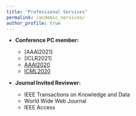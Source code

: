 ```yaml
---
title: "Professional Services"
permalink: /acdemic_services/
author_profile: true
---
```


* **Conference PC member:**
  * [AAAI2021]
  * [ICLR2021]
  * [AAAI2020](https://aaai.org/Conferences/AAAI-20/)
  * [ICML2020](https://icml.cc/)
  
* **Journal Invited Reviewer:**
  * IEEE Transactions on Knowledge and Data
  * World Wide Web Journal
  * IEEE Access
